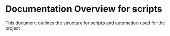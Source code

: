 # Documentation Overview for scripts

This document outlines the structure for scripts and automation used for the project